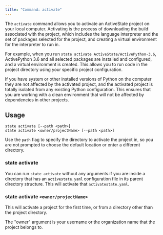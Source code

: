 ```yaml
---
title: "Command: activate"
---
```


The `activate` command allows you to activate an ActiveState project on your local computer. Activating is the process of downloading the build associated with the project, which includes the language interpreter and the set of packages selected for the project, and creating a virtual environment for the interpreter to run in. 

For example, when you run `state activate ActiveState/ActivePython-3.6`, ActivePython 3.6 and all selected packages are installed and configured, and a virtual environment is created. This allows you to run code in the project directory using your specific project configuration. 

If you have system or other installed versions of Python on the computer they are not affected by the activated project, and the activated project is totally isolated from any existing Python configuration. This ensures that you are working with a clean environment that will not be affected by dependencies in other projects. 

## Usage

```text
state activate [--path <path>]
state activate <owner/projectName> [--path <path>]
```

Use the `path` flag to specify the directory to activate the project in, so you are not prompted to choose the default location or enter a different directory.

### state activate

You can run `state activate` without any arguments if you are inside a directory that has an `activestate.yaml` configuration file in its parent directory structure. This will activate that `activatestate.yaml`.

### state activate `<owner/projectName>`

This will activate a project for the first time, or from a directory other than the project directory.

The "owner" argument is your username or the organization name that the project belongs to.
